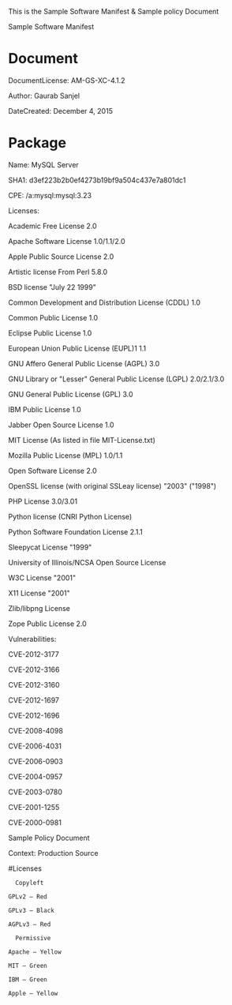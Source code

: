 This is the Sample Software Manifest & Sample policy Document

Sample Software Manifest

# Document

DocumentLicense: AM-GS-XC-4.1.2

Author: Gaurab Sanjel

DateCreated: December 4, 2015

# Package

Name: MySQL Server

SHA1: d3ef223b2b0ef4273b19bf9a504c437e7a801dc1

CPE: /a:mysql:mysql:3.23

Licenses: 

Academic Free License 2.0

Apache Software License 1.0/1.1/2.0

Apple Public Source License 2.0

Artistic license From Perl 5.8.0

BSD license "July 22 1999"

Common Development and Distribution License (CDDL)	1.0

Common Public License	1.0

Eclipse Public License 1.0

European Union Public License (EUPL)1 1.1

GNU Affero General Public License (AGPL) 3.0

GNU Library or "Lesser" General Public License (LGPL) 2.0/2.1/3.0

GNU General Public License (GPL) 3.0

IBM Public License 1.0

Jabber Open Source License 1.0

MIT License (As listed in file MIT-License.txt)

Mozilla Public License (MPL) 1.0/1.1

Open Software License 2.0

OpenSSL license (with original SSLeay license) "2003" ("1998")

PHP License 3.0/3.01

Python license (CNRI Python License)

Python Software Foundation License 2.1.1

Sleepycat License "1999"

University of Illinois/NCSA Open Source License	

W3C License "2001"

X11 License "2001"

Zlib/libpng License

Zope Public License 2.0

Vulnerabilities:

CVE-2012-3177

CVE-2012-3166

CVE-2012-3160

CVE-2012-1697

CVE-2012-1696

CVE-2008-4098

CVE-2006-4031

CVE-2006-0903

CVE-2004-0957

CVE-2003-0780

CVE-2001-1255

CVE-2000-0981

Sample Policy Document

Context: Production Source 

#Licenses

      Copyleft 
      
	GPLv2 – Red 
	
	GPLv3 – Black
	
	AGPLv3 – Red 
	
      Permissive 
      
	Apache – Yellow
	
	MIT – Green 
	
	IBM – Green
	
	Apple – Yellow


